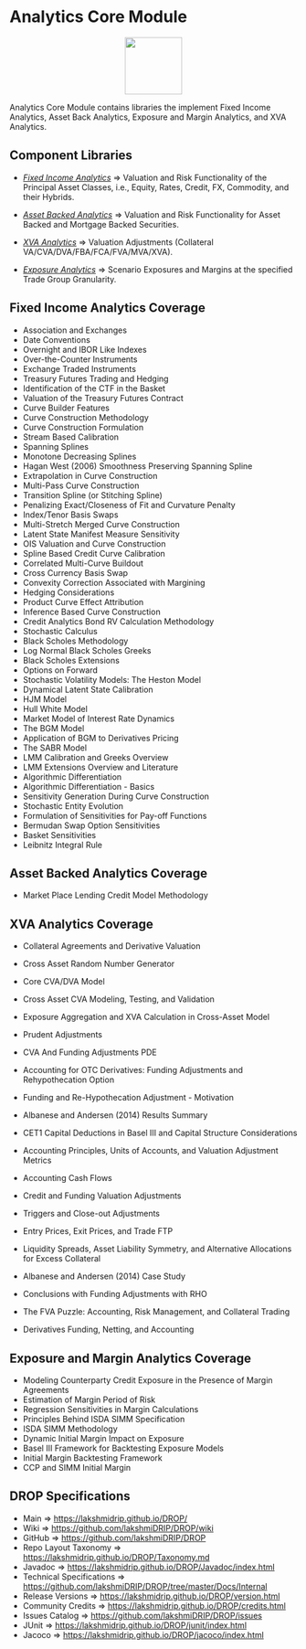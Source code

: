 ﻿
# Analytics Core Module

<p align="center"><img src="https://github.com/lakshmiDRIP/DROP/blob/master/DRIP_Logo.gif?raw=true" width="100"></p>

Analytics Core Module contains libraries the implement Fixed Income Analytics, Asset Back Analytics, Exposure and Margin Analytics, and XVA Analytics.


## Component Libraries

 * [*Fixed Income Analytics*](https://github.com/lakshmiDRIP/DROP/blob/master/FixedIncomeAnalyticsLibrary.md) => Valuation and Risk Functionality of the Principal Asset Classes, i.e., Equity, Rates, Credit, FX, Commodity, and their Hybrids.

 * [*Asset Backed Analytics*](https://github.com/lakshmiDRIP/DROP/blob/master/AssetBackedAnalyticsLibrary.md) => Valuation and Risk Functionality for Asset Backed and Mortgage Backed Securities.

 * [*XVA Analytics*](https://github.com/lakshmiDRIP/DROP/blob/master/XVAAnalyticsLibrary.md) => Valuation Adjustments (Collateral VA/CVA/DVA/FBA/FCA/FVA/MVA/XVA).

 * [*Exposure Analytics*](https://github.com/lakshmiDRIP/DROP/blob/master/ExposureAnalyticsLibrary.md) => Scenario Exposures and Margins at the specified Trade Group Granularity.


## Fixed Income Analytics Coverage

 * Association and Exchanges
 * Date Conventions
 * Overnight and IBOR Like Indexes
 * Over-the-Counter Instruments
 * Exchange Traded Instruments
 * Treasury Futures Trading and Hedging
 * Identification of the CTF in the Basket
 * Valuation of the Treasury Futures Contract
 * Curve Builder Features
 * Curve Construction Methodology
 * Curve Construction Formulation
 * Stream Based Calibration
 * Spanning Splines
 * Monotone Decreasing Splines
 * Hagan West (2006) Smoothness Preserving Spanning Spline
 * Extrapolation in Curve Construction
 * Multi-Pass Curve Construction
 * Transition Spline (or Stitching Spline)
 * Penalizing Exact/Closeness of Fit and Curvature Penalty
 * Index/Tenor Basis Swaps
 * Multi-Stretch Merged Curve Construction
 * Latent State Manifest Measure Sensitivity
 * OIS Valuation and Curve Construction
 * Spline Based Credit Curve Calibration
 * Correlated Multi-Curve Buildout
 * Cross Currency Basis Swap
 * Convexity Correction Associated with Margining
 * Hedging Considerations
 * Product Curve Effect Attribution
 * Inference Based Curve Construction
 * Credit Analytics Bond RV Calculation Methodology
 * Stochastic Calculus
 * Black Scholes Methodology
 * Log Normal Black Scholes Greeks
 * Black Scholes Extensions
 * Options on Forward
 * Stochastic Volatility Models: The Heston Model
 * Dynamical Latent State Calibration
 * HJM Model
 * Hull White Model
 * Market Model of Interest Rate Dynamics
 * The BGM Model
 * Application of BGM to Derivatives Pricing
 * The SABR Model
 * LMM Calibration and Greeks Overview
 * LMM Extensions Overview and Literature
 * Algorithmic Differentiation
 * Algorithmic Differentiation - Basics
 * Sensitivity Generation During Curve Construction
 * Stochastic Entity Evolution
 * Formulation of Sensitivities for Pay-off Functions
 * Bermudan Swap Option Sensitivities
 * Basket Sensitivities
 * Leibnitz Integral Rule


## Asset Backed Analytics Coverage

 * Market Place Lending Credit Model Methodology


## XVA Analytics Coverage

 * Collateral Agreements and Derivative Valuation
 * Cross Asset Random Number Generator
 * Core CVA/DVA Model
 * Cross Asset CVA Modeling, Testing, and Validation
 * Exposure Aggregation and XVA Calculation in Cross-Asset Model
 * Prudent Adjustments
 * CVA And Funding Adjustments PDE
 * Accounting for OTC Derivatives: Funding Adjustments and Rehypothecation Option
 * Funding and Re-Hypothecation Adjustment - Motivation
 * Albanese and Andersen (2014) Results Summary
 * CET1 Capital Deductions in Basel III and Capital Structure Considerations
 * Accounting Principles, Units of Accounts, and Valuation Adjustment Metrics
 * Accounting Cash Flows
 * Credit and Funding Valuation Adjustments
 * Triggers and Close-out Adjustments
 * Entry Prices, Exit Prices, and Trade FTP
 * Liquidity Spreads, Asset Liability Symmetry, and Alternative Allocations for Excess Collateral
 * Albanese and Andersen (2014) Case Study
 * Conclusions with Funding Adjustments with RHO
 * The FVA Puzzle: Accounting, Risk Management, and Collateral Trading
 * Derivatives Funding, Netting, and Accounting


## Exposure and Margin Analytics Coverage

 * Modeling Counterparty Credit Exposure in the Presence of Margin Agreements
 * Estimation of Margin Period of Risk
 * Regression Sensitivities in Margin Calculations
 * Principles Behind ISDA SIMM Specification
 * ISDA SIMM Methodology
 * Dynamic Initial Margin Impact on Exposure
 * Basel III Framework for Backtesting Exposure Models
 * Initial Margin Backtesting Framework
 * CCP and SIMM Initial Margin


## DROP Specifications

 * Main                     => https://lakshmidrip.github.io/DROP/
 * Wiki                     => https://github.com/lakshmiDRIP/DROP/wiki
 * GitHub                   => https://github.com/lakshmiDRIP/DROP
 * Repo Layout Taxonomy     => https://lakshmidrip.github.io/DROP/Taxonomy.md
 * Javadoc                  => https://lakshmidrip.github.io/DROP/Javadoc/index.html
 * Technical Specifications => https://github.com/lakshmiDRIP/DROP/tree/master/Docs/Internal
 * Release Versions         => https://lakshmidrip.github.io/DROP/version.html
 * Community Credits        => https://lakshmidrip.github.io/DROP/credits.html
 * Issues Catalog           => https://github.com/lakshmiDRIP/DROP/issues
 * JUnit                    => https://lakshmidrip.github.io/DROP/junit/index.html
 * Jacoco                   => https://lakshmidrip.github.io/DROP/jacoco/index.html
